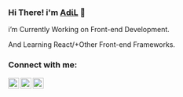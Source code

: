 ### Hi There!  i'm  [ΑdίL][website] 👋


i’m Currently Working on Front-end Development.


And  Learning React/+Other Front-end Frameworks.





### Connect with me:

[<img align="left" alt="#" width="22px" src="https://cdn.jsdelivr.net/npm/simple-icons@v3/icons/linkedin.svg" />][linkedin]

[<img align="left" alt="#" width="22px" src="https://cdn.jsdelivr.net/npm/simple-icons@v3/icons/instagram.svg" />][instagram]


[<img align="left" alt="#" width="22px" src="https://cdn.jsdelivr.net/npm/simple-icons@v3/icons/facebook.svg" />][facebook]
<br />




[website]:https://adil-it.github.io/mycv.github.io/?fbclid=IwAR3hUiQ85ncp5ero3hZ2N-5i_IXlw8VxEtHW0zOv_USMmxJ91zocKDwtAY0

[facebook]: https://www.facebook.com/IT09.adil/

[instagram]: https://www.instagram.com/adil.syl/

[linkedin]:https://www.linkedin.com/in/shahriar-hussain-adil-17b586189/
